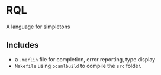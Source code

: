 # RQL
A language for simpletons

## Includes
* a `.merlin` file for completion, error reporting, type display
* `Makefile` using `ocamlbuild` to compile the `src` folder.
